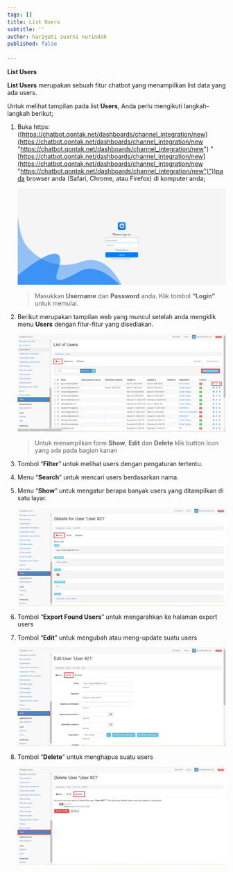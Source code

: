 ```yaml
---
tags: []
title: List Users
subtitle: ''
author: hariyati suarni nurindah
published: false

---
```

**List Users**

**List Users** merupakan sebuah fitur chatbot yang menampilkan list data yang ada users.

Untuk melihat tampilan pada list **Users**, Anda perlu mengikuti langkah-langkah berikut;

1. Buka https: ([https://chatbot.qontak.net/dashboards/channel_integration/new](https://chatbot.qontak.net/dashboards/channel_integration/new "https://chatbot.qontak.net/dashboards/channel_integration/new") "[https://chatbot.qontak.net/dashboards/channel_integration/new](https://chatbot.qontak.net/dashboards/channel_integration/new "https://chatbot.qontak.net/dashboards/channel_integration/new")"))pada browser anda (Safari, Chrome, atau Firefox) di komputer anda;

   ![](/uploads/channell.PNG)

   > Masukkan **Username** dan **Password** anda. Klik tombol **“Login”** untuk memulai.
2. Berikut merupakan tampilan web yang muncul setelah anda mengklik menu **Users** dengan fitur-fitur yang disediakan.

   ![](/uploads/users1.PNG)

   > Untuk menampilkan form **Show**, **Edit** dan **Delete** klik button Icon yang ada pada bagian kanan
3. Tombol “**Filter**” untuk melihat users dengan pengaturan tertentu.
4. Menu “**Search**” untuk mencari users berdasarkan nama.
5. Menu “**Show**” untuk mengatur berapa banyak users yang ditampilkan di satu layar.

   ![](/uploads/users2.PNG)
6. Tombol “**Export Found Users**” untuk mengarahkan ke halaman export users
7. Tombol “**Edit**” untuk mengubah atau meng-update suatu users

   ![](/uploads/users3.PNG)
8. Tombol “**Delete**” untuk menghapus suatu users

   ![](/uploads/users4.PNG)